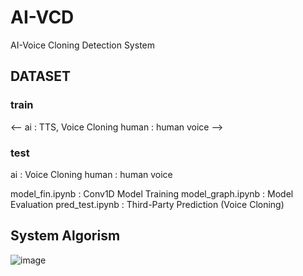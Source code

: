 # AI-VCD
AI-Voice Cloning Detection System 

## DATASET
### train
<--
ai : TTS, Voice Cloning
human : human voice
-->
### test
ai : Voice Cloning
human : human voice



model_fin.ipynb : Conv1D Model Training
model_graph.ipynb : Model Evaluation
pred_test.ipynb : Third-Party Prediction (Voice Cloning)

## System Algorism
![image](https://github.com/FourLayer/AI-VCD/assets/132183887/60f97041-d143-45e8-b74f-8db1ff71d827)
